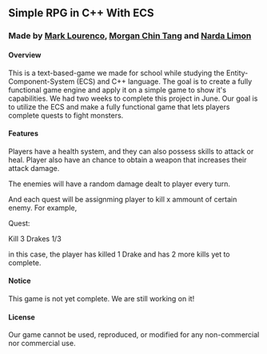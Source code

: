 ## Simple RPG in C++ With ECS
### Made by [Mark Lourenco](https://github.com/marklourenco), [Morgan Chin Tang](https://github.com/MorganChinTang) and [Narda Limon](https://github.com/Narda05)

#### Overview
This is a text-based-game we made for school while studying the Entity-Component-System (ECS) and C++ language. The goal is to create a fully functional game engine and apply it on a simple game to show it's capabilities. 
We had two weeks to complete this project in June. Our goal is to utilize the ECS and make a fully functional game that lets players complete quests to fight monsters. 

#### Features
Players have a health system, and they can also possess skills to attack or heal. 
Player also have an chance to obtain a weapon that increases their attack damage. 

The enemies will have a random damage dealt to player every turn. 

And each quest will be assignming player to kill x ammount of certain enemy. 
For example, 

Quest:

Kill 3 Drakes 1/3

in this case, the player has killed 1 Drake and has 2 more kills yet to complete. 

#### Notice
This game is not yet complete. We are still working on it! 

#### License 
Our game cannot be used, reproduced, or modified for any non-commercial nor commercial use. 